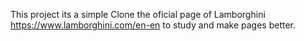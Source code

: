 This project its a simple Clone the oficial page of Lamborghini https://www.lamborghini.com/en-en to study and make pages better.
